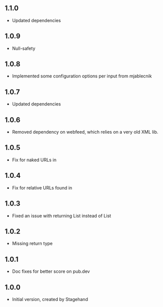 ## 1.1.0

- Updated dependencies

## 1.0.9

- Null-safety

## 1.0.8

- Implemented some configuration options per input from mjablecnik

## 1.0.7

- Updated dependencies

## 1.0.6

- Removed dependency on webfeed, which relies on a very old XML lib.

## 1.0.5

- Fix for naked URLs in <body>

## 1.0.4

- Fix for relative URLs found in <head>

## 1.0.3

- Fixed an issue with returning List<dynamic> instead of List<String>

## 1.0.2

- Missing return type

## 1.0.1

- Doc fixes for better score on pub.dev

## 1.0.0

- Initial version, created by Stagehand
